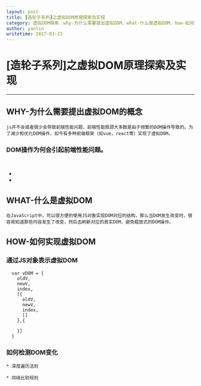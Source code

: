 ```yaml
---
layout: post
title: [造轮子系列]之虚拟DOM原理探索及实现
category: 虚拟DOM探索：why-为什么需要提出虚拟DOM，what-什么是虚拟DOM，how-如何实现虚拟DOM
author: yanlin
writetime: 2017-03-23
---
```

# [造轮子系列]之虚拟DOM原理探索及实现

***

## WHY-为什么需要提出虚拟DOM的概念
    js并不会或者很少会导致前端性能问题，前端性能瓶颈大多数是由于频繁的DOM操作导致的。为了减少和优化DOM操作，如今有多种前端框架（如vue，react等）实现了虚拟DOM。

### DOM操作为何会引起前端性能问题。

  ```
    

  ```

  * 
  * 

## WHAT-什么是虚拟DOM
    在JavaScript中，可以很方便的使用JS对象实现DOM对应的结构，那么当DOM发生改变时，很容易知道那些内容发生了改变，然后去刷新对应的真实DOM，避免粗放式的DOM操作。

## HOW-如何实现虚拟DOM
  ### 通过JS对象表示虚拟DOM

  ```
    var vDOM = {
      oldV,
      newV,
      index,
      [{
        oldV,
        newV,
        index,
        []
      },{

      }]
    }

  ```

  ### 如何检测DOM变化

    * 深度遍历法则

    * 同级比较规则





